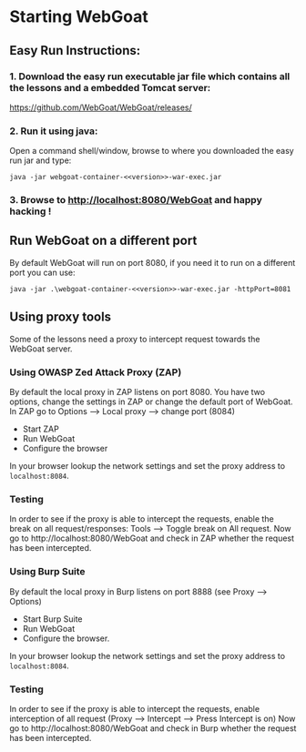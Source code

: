 # Starting WebGoat

## Easy Run Instructions:

### 1. Download the easy run executable jar file which contains all the lessons and a embedded Tomcat server:

https://github.com/WebGoat/WebGoat/releases/

### 2. Run it using java:

Open a command shell/window, browse to where you downloaded the easy run jar and type:

```Shell
java -jar webgoat-container-<<version>>-war-exec.jar
```

### 3. Browse to [http://localhost:8080/WebGoat](http://localhost:8080/WebGoat) and happy hacking !

## Run WebGoat on a different port

By default WebGoat will run on port 8080, if you need it to run on a different port you can use: 

```Shell
java -jar .\webgoat-container-<<version>>-war-exec.jar -httpPort=8081
```

## Using proxy tools

Some of the lessons need a proxy to intercept request towards the WebGoat server.

### Using OWASP Zed Attack Proxy (ZAP)

By default the local proxy in ZAP listens on port 8080. You have two options, change the settings in ZAP or change the default port of WebGoat. In ZAP go to Options --> Local proxy --> change port (8084)

* Start ZAP 
* Run WebGoat
* Configure the browser

In your browser lookup the network settings and set the proxy address to `localhost:8084`.

### Testing

In order to see if the proxy is able to intercept the requests, enable the break on all request/responses: Tools --> Toggle break on All request.
Now go to http://localhost:8080/WebGoat and check in ZAP whether the request has been intercepted.

### Using Burp Suite 

By default the local proxy in Burp listens on port 8888 (see Proxy --> Options)

* Start Burp Suite
* Run WebGoat
* Configure the browser.

In your browser lookup the network settings and set the proxy address to `localhost:8084`.

### Testing

In order to see if the proxy is able to intercept the requests, enable interception of all request (Proxy --> Intercept --> Press Intercept is on)
Now go to http://localhost:8080/WebGoat and check in Burp whether the request has been intercepted.





